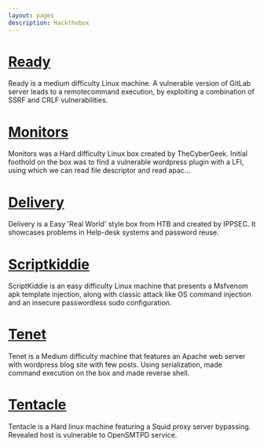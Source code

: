 ```yaml
---
layout: pages
description: Hackthebox
---
```


# [Ready](./Ready/Ready.html)

Ready is a medium difficulty Linux machine. A vulnerable version of GitLab server leads to a remotecommand execution, by exploiting a combination of SSRF and CRLF vulnerabilities.

# [Monitors](/monitors)

Monitors was a Hard difficulty Linux box created by TheCyberGeek. Initial foothold on the box was to find a vulnerable wordpress plugin with a LFI, using which we can read file descriptor and read apac...

# [Delivery](/delivery)

Delivery is a Easy 'Real World' style box from HTB and created by IPPSEC. It showcases problems in Help-desk systems and password reuse.

# [Scriptkiddie](/scriptkiddie)

ScriptKiddie is an easy difficulty Linux machine that presents a Msfvenom apk template injection, along with classic attack like OS command injection and an insecure passwordless sudo configuration.

# [Tenet](/tenet)

Tenet is a Medium difficulty machine that features an Apache web server with wordpress blog site with few posts. Using serialization, made command execution on the box and made reverse shell.

# [Tentacle](/tentacle)

Tentacle is a Hard linux machine featuring a Squid proxy server bypassing. Revealed host is vulnerable to OpenSMTPD service.
